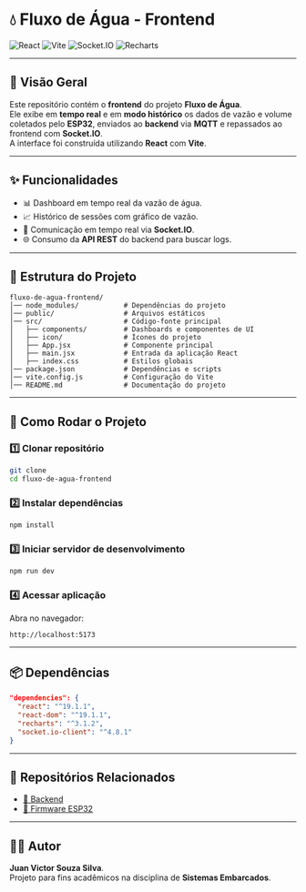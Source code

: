 # 💧 Fluxo de Água - Frontend

![React](https://img.shields.io/badge/React-19.x-61DAFB?logo=react&logoColor=black)
![Vite](https://img.shields.io/badge/Vite-7.x-646CFF?logo=vite&logoColor=white)
![Socket.IO](https://img.shields.io/badge/Socket.IO-4.x-black?logo=socket.io)
![Recharts](https://img.shields.io/badge/Recharts-3.x-blue)

---

## 📜 Visão Geral

Este repositório contém o **frontend** do projeto **Fluxo de Água**.  
Ele exibe em **tempo real** e em **modo histórico** os dados de vazão e volume coletados pelo **ESP32**, enviados ao **backend** via **MQTT** e repassados ao frontend com **Socket.IO**.  
A interface foi construída utilizando **React** com **Vite**.

---

## ✨ Funcionalidades

- 📊 Dashboard em tempo real da vazão de água.
- 📈 Histórico de sessões com gráfico de vazão.
- 🔄 Comunicação em tempo real via **Socket.IO**.
- 🌐 Consumo da **API REST** do backend para buscar logs.

---

## 📂 Estrutura do Projeto

```
fluxo-de-agua-frontend/
│── node_modules/           # Dependências do projeto
│── public/                 # Arquivos estáticos
│── src/                    # Código-fonte principal
│   ├── components/         # Dashboards e componentes de UI
│   ├── icon/               # Ícones do projeto
│   ├── App.jsx             # Componente principal
│   ├── main.jsx            # Entrada da aplicação React
│   ├── index.css           # Estilos globais
│── package.json            # Dependências e scripts
│── vite.config.js          # Configuração do Vite
│── README.md               # Documentação do projeto
```

---

## 🚀 Como Rodar o Projeto

### 1️⃣ Clonar repositório

```bash
git clone
cd fluxo-de-agua-frontend
```

### 2️⃣ Instalar dependências

```bash
npm install
```

### 3️⃣ Iniciar servidor de desenvolvimento

```bash
npm run dev
```

### 4️⃣ Acessar aplicação

Abra no navegador:

```
http://localhost:5173
```

---

## 📦 Dependências

```json
"dependencies": {
  "react": "^19.1.1",
  "react-dom": "^19.1.1",
  "recharts": "^3.1.2",
  "socket.io-client": "^4.8.1"
}
```

---

## 🔗 Repositórios Relacionados

- [📂 Backend](https://github.com/JuanVictorss/Fluxo-de-agua-Backend)
- [📂 Firmware ESP32]()

---

## 👨‍💻 Autor

**Juan Victor Souza Silva**.  
Projeto para fins acadêmicos na disciplina de **Sistemas Embarcados**.
